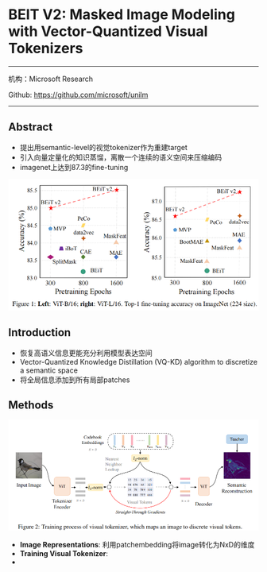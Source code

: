 # BEIT V2: Masked Image Modeling with Vector-Quantized Visual Tokenizers

> 

------

机构：Microsoft Research

Github: https://github.com/microsoft/unilm

****

## Abstract

- 提出用semantic-level的视觉tokenizer作为重建target
- 引入向量定量化的知识蒸馏，离散一个连续的语义空间来压缩编码
- imagenet上达到87.3的fine-tuning

![image-20220818112625805](..\images\image-20220818112625805.png)

## Introduction

- 恢复高语义信息更能充分利用模型表达空间
- Vector-Quantized Knowledge Distillation (VQ-KD) algorithm to discretize a semantic space
- 将全局信息添加到所有局部patches

## Methods

![image-20220818114802033](..\images\image-20220818114802033.png)

-  **Image Representations**: 利用patchembedding将image转化为NxD的维度
- **Training Visual Tokenizer**: 
- 
